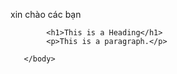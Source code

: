 xin chào các bạn
<!DOCTYPE html>
<html>
      <head>
            <title>Page Title</title>
      </head>
      <body>

            <h1>This is a Heading</h1>
            <p>This is a paragraph.</p>

       </body>
</html>
